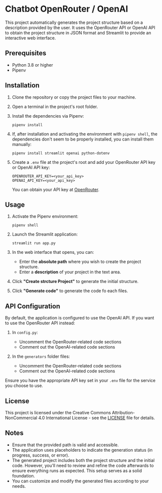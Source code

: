 # Chatbot OpenRouter / OpenAI

This project automatically generates the project structure based on a description provided by the user. It uses the OpenRouter API or OpenAI API to obtain the project structure in JSON format and Streamlit to provide an interactive web interface.

## Prerequisites

- Python 3.8 or higher
- Pipenv

## Installation

1. Clone the repository or copy the project files to your machine.
2. Open a terminal in the project's root folder.
3. Install the dependencies via Pipenv:

   ```
   pipenv install
   ```

4. If, after installation and activating the environment with `pipenv shell`, the dependencies don't seem to be properly installed, you can install them manually:

   ```
   pipenv install streamlit openai python-dotenv
   ```

5. Create a `.env` file at the project's root and add your OpenRouter API key or OpenAI API key:

   ```
   OPENROUTER_API_KEY=<your_api_key>
   OPENAI_API_KEY=<your_api_key>
   ```

   You can obtain your API key at [OpenRouter](https://openrouter.ai/).

## Usage

1. Activate the Pipenv environment:

   ```
   pipenv shell
   ```

2. Launch the Streamlit application:

   ```
   streamlit run app.py
   ```

3. In the web interface that opens, you can:

   - Enter the **absolute path** where you wish to create the project structure.
   - Enter a **description** of your project in the text area.

4. Click **"Create strcture Project"** to generate the initial structure.
5. Click **"Generate code"** to generate the code fo each files.

## API Configuration

By default, the application is configured to use the OpenAI API. If you want to use the OpenRouter API instead:

1. In `config.py`:
   - Uncomment the OpenRouter-related code sections
   - Comment out the OpenAI-related code sections

2. In the `generators` folder files:
   - Uncomment the OpenRouter-related code sections
   - Comment out the OpenAI-related code sections

Ensure you have the appropriate API key set in your `.env` file for the service you choose to use.

## License

This project is licensed under the Creative Commons Attribution-NonCommercial 4.0 International License - see the [LICENSE](LICENSE) file for details.

## Notes

- Ensure that the provided path is valid and accessible.
- The application uses placeholders to indicate the generation status (in progress, success, or error).
- The generated project includes both the project structure and the initial code. However, you'll need to review and refine the code afterwards to ensure everything runs as expected. This setup serves as a solid foundation.
- You can customize and modify the generated files according to your needs.
